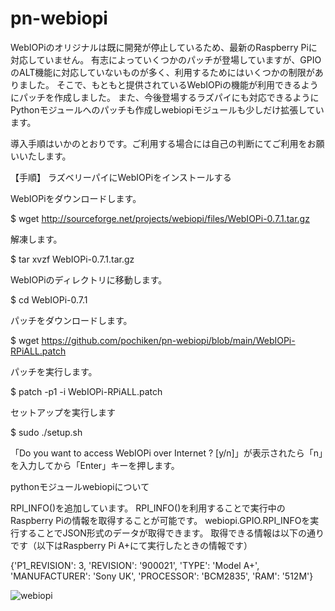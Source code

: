 # pn-webiopi


WebIOPiのオリジナルは既に開発が停止しているため、最新のRaspberry Piに対応していません。
有志によっていくつかのパッチが登場していますが、GPIOのALT機能に対応していないものが多く、利用するためにはいくつかの制限がありました。
そこで、もともと提供されているWebIOPiの機能が利用できるようにパッチを作成しました。
また、今後登場するラズパイにも対応できるようにPythonモジュールへのパッチも作成しwebiopiモジュールも少しだけ拡張しています。

導入手順はいかのとおりです。ご利用する場合には自己の判断にてご利用をお願いいたします。

【手順】
ラズベリーパイにWebIOPiをインストールする

WebIOPiをダウンロードします。

$ wget http://sourceforge.net/projects/webiopi/files/WebIOPi-0.7.1.tar.gz

解凍します。

$ tar xvzf WebIOPi-0.7.1.tar.gz

WebIOPiのディレクトリに移動します。

$ cd WebIOPi-0.7.1

パッチをダウンロードします。

$ wget https://github.com/pochiken/pn-webiopi/blob/main/WebIOPi-RPiALL.patch

パッチを実行します。

$ patch -p1 -i WebIOPi-RPiALL.patch

セットアップを実行します

$ sudo ./setup.sh

「Do you want to access WebIOPi over Internet ? [y/n]」が表示されたら「n」を入力してから「Enter」キーを押します。 



pythonモジュールwebiopiについて

RPI_INFO()を追加しています。
RPI_INFO()を利用することで実行中のRaspberry Piの情報を取得することが可能です。
webiopi.GPIO.RPI_INFOを実行することでJSON形式のデータが取得できます。
取得できる情報は以下の通りです（以下はRaspberry Pi A+にて実行したときの情報です）

{'P1_REVISION': 3, 'REVISION': '900021', 'TYPE': 'Model A+', 'MANUFACTURER': 'Sony UK', 'PROCESSOR': 'BCM2835', 'RAM': '512M'}


![webiopi](https://user-images.githubusercontent.com/24805847/121349278-49fa8700-c964-11eb-971c-88f845703fb5.png)

